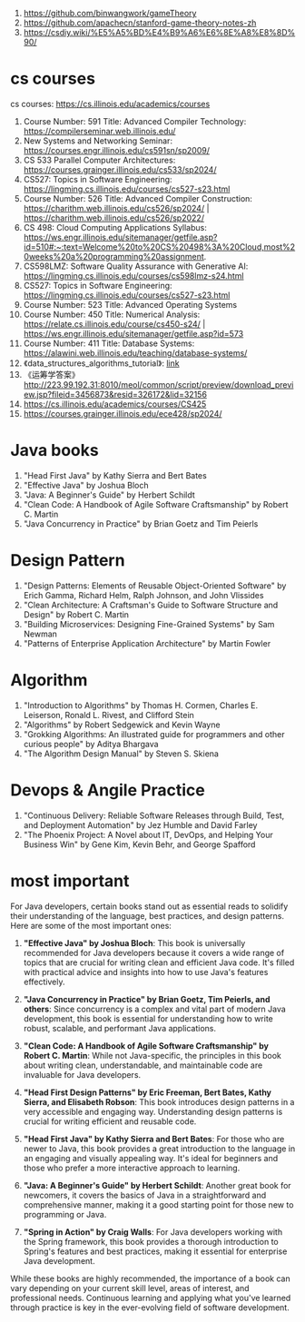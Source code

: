 
1. https://github.com/binwangwork/gameTheory
2. https://github.com/apachecn/stanford-game-theory-notes-zh
3. https://csdiy.wiki/%E5%A5%BD%E4%B9%A6%E6%8E%A8%E8%8D%90/

# cs courses
cs courses: https://cs.illinois.edu/academics/courses
1. Course Number: 591 Title: Advanced Compiler Technology: https://compilerseminar.web.illinois.edu/
2. New Systems and Networking Seminar: https://courses.engr.illinois.edu/cs591sn/sp2009/
3. CS 533 Parallel Computer Architectures: https://courses.grainger.illinois.edu/cs533/sp2024/ 
4. CS527: Topics in Software Engineering: https://lingming.cs.illinois.edu/courses/cs527-s23.html
5. Course Number: 526 Title: Advanced Compiler Construction: https://charithm.web.illinois.edu/cs526/sp2024/ | https://charithm.web.illinois.edu/cs526/sp2022/
6. CS 498: Cloud Computing Applications Syllabus: https://ws.engr.illinois.edu/sitemanager/getfile.asp?id=510#:~:text=Welcome%20to%20CS%20498%3A%20Cloud,most%20weeks%20a%20programming%20assignment. 
7. CS598LMZ: Software Quality Assurance with Generative AI: https://lingming.cs.illinois.edu/courses/cs598lmz-s24.html
8. CS527: Topics in Software Engineering: https://lingming.cs.illinois.edu/courses/cs527-s23.html
9. Course Number: 523 Title: Advanced Operating Systems
10. Course Number: 450  Title: Numerical Analysis: https://relate.cs.illinois.edu/course/cs450-s24/ | https://ws.engr.illinois.edu/sitemanager/getfile.asp?id=573
11. Course Number: 411 Title: Database Systems: https://alawini.web.illinois.edu/teaching/database-systems/
12. 《data_structures_algorithms_tutorial》: [link](/000-Books/coding_Books/data_structures_algorithms_tutorial.pdf)
13. 《运筹学答案》http://223.99.192.31:8010/meol/common/script/preview/download_preview.jsp?fileid=3456873&resid=326172&lid=32156
14. https://cs.illinois.edu/academics/courses/CS425
15. https://courses.grainger.illinois.edu/ece428/sp2024/


# Java books
1. "Head First Java" by Kathy Sierra and Bert Bates
2. "Effective Java" by Joshua Bloch
3. "Java: A Beginner's Guide" by Herbert Schildt
4. "Clean Code: A Handbook of Agile Software Craftsmanship" by Robert C. Martin
5. "Java Concurrency in Practice" by Brian Goetz and Tim Peierls

# Design Pattern
1. "Design Patterns: Elements of Reusable Object-Oriented Software" by Erich Gamma, Richard Helm, Ralph Johnson, and John Vlissides
2. "Clean Architecture: A Craftsman's Guide to Software Structure and Design" by Robert C. Martin
3. "Building Microservices: Designing Fine-Grained Systems" by Sam Newman
4. "Patterns of Enterprise Application Architecture" by Martin Fowler


# Algorithm
1. "Introduction to Algorithms" by Thomas H. Cormen, Charles E. Leiserson, Ronald L. Rivest, and Clifford Stein
2. "Algorithms" by Robert Sedgewick and Kevin Wayne
3. "Grokking Algorithms: An illustrated guide for programmers and other curious people" by Aditya Bhargava
4. "The Algorithm Design Manual" by Steven S. Skiena

# Devops & Angile Practice
1. "Continuous Delivery: Reliable Software Releases through Build, Test, and Deployment Automation" by Jez Humble and David Farley
2. "The Phoenix Project: A Novel about IT, DevOps, and Helping Your Business Win" by Gene Kim, Kevin Behr, and George Spafford


# most important
For Java developers, certain books stand out as essential reads to solidify their understanding of the language, best practices, and design patterns. Here are some of the most important ones:

1. **"Effective Java" by Joshua Bloch**: This book is universally recommended for Java developers because it covers a wide range of topics that are crucial for writing clean and efficient Java code. It's filled with practical advice and insights into how to use Java's features effectively.

2. **"Java Concurrency in Practice" by Brian Goetz, Tim Peierls, and others**: Since concurrency is a complex and vital part of modern Java development, this book is essential for understanding how to write robust, scalable, and performant Java applications.

3. **"Clean Code: A Handbook of Agile Software Craftsmanship" by Robert C. Martin**: While not Java-specific, the principles in this book about writing clean, understandable, and maintainable code are invaluable for Java developers.

4. **"Head First Design Patterns" by Eric Freeman, Bert Bates, Kathy Sierra, and Elisabeth Robson**: This book introduces design patterns in a very accessible and engaging way. Understanding design patterns is crucial for writing efficient and reusable code.

5. **"Head First Java" by Kathy Sierra and Bert Bates**: For those who are newer to Java, this book provides a great introduction to the language in an engaging and visually appealing way. It's ideal for beginners and those who prefer a more interactive approach to learning.

6. **"Java: A Beginner's Guide" by Herbert Schildt**: Another great book for newcomers, it covers the basics of Java in a straightforward and comprehensive manner, making it a good starting point for those new to programming or Java.

7. **"Spring in Action" by Craig Walls**: For Java developers working with the Spring framework, this book provides a thorough introduction to Spring's features and best practices, making it essential for enterprise Java development.

While these books are highly recommended, the importance of a book can vary depending on your current skill level, areas of interest, and professional needs. Continuous learning and applying what you've learned through practice is key in the ever-evolving field of software development.

